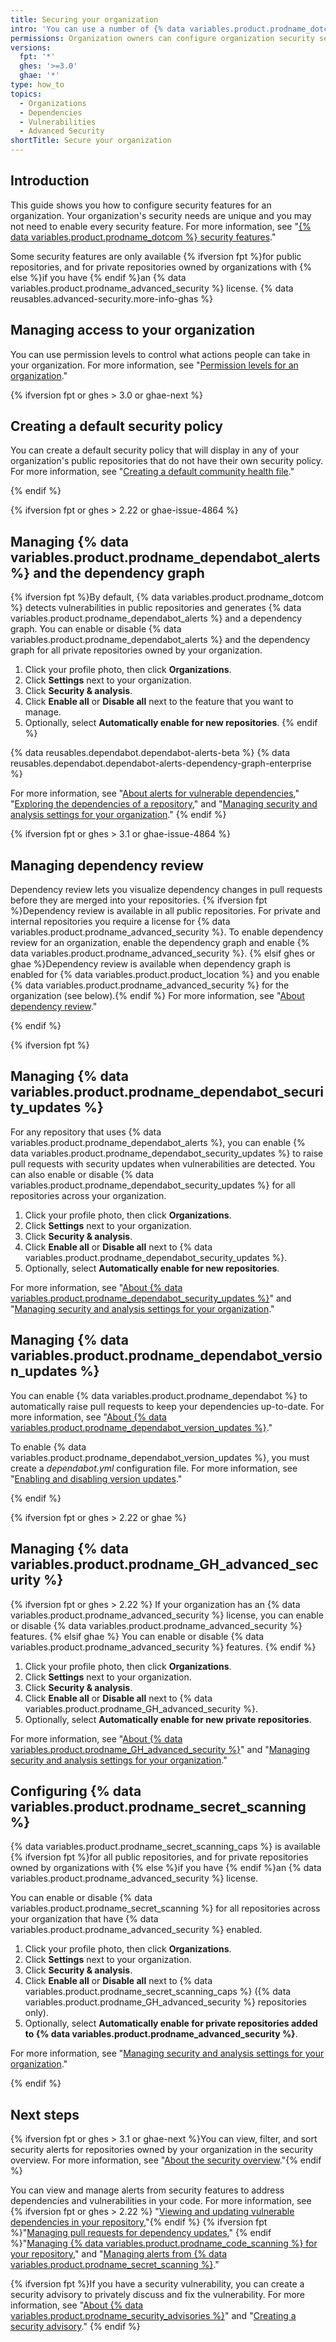 ```yaml
---
title: Securing your organization
intro: 'You can use a number of {% data variables.product.prodname_dotcom %} features to help keep your organization secure.'
permissions: Organization owners can configure organization security settings.
versions:
  fpt: '*'
  ghes: '>=3.0'
  ghae: '*'
type: how_to
topics:
  - Organizations
  - Dependencies
  - Vulnerabilities
  - Advanced Security
shortTitle: Secure your organization
---
```


## Introduction
This guide shows you how to configure security features for an organization. Your organization's security needs are unique and you may not need to enable every security feature. For more information, see "[{% data variables.product.prodname_dotcom %} security features](/code-security/getting-started/github-security-features)."

Some security features are only available {% ifversion fpt %}for public repositories, and for private repositories owned by organizations with {% else %}if you have {% endif %}an {% data variables.product.prodname_advanced_security %} license. {% data reusables.advanced-security.more-info-ghas %}

## Managing access to your organization

You can use permission levels to control what actions people can take in your organization. For more information, see "[Permission levels for an organization](/organizations/managing-peoples-access-to-your-organization-with-roles/permission-levels-for-an-organization)."

{% ifversion fpt or ghes > 3.0 or ghae-next %}

## Creating a default security policy

You can create a default security policy that will display in any of your organization's public repositories that do not have their own security policy. For more information, see "[Creating a default community health file](/communities/setting-up-your-project-for-healthy-contributions/creating-a-default-community-health-file)."

{% endif %}

{% ifversion fpt or ghes > 2.22 or ghae-issue-4864 %}
## Managing {% data variables.product.prodname_dependabot_alerts %} and the dependency graph

{% ifversion fpt %}By default, {% data variables.product.prodname_dotcom %} detects vulnerabilities in public repositories and generates {% data variables.product.prodname_dependabot_alerts %} and a dependency graph. You can enable or disable {% data variables.product.prodname_dependabot_alerts %} and the dependency graph for all private repositories owned by your organization.

1. Click your profile photo, then click **Organizations**.
2. Click **Settings** next to your organization.
3. Click **Security & analysis**.
4. Click **Enable all** or **Disable all** next to the feature that you want to manage.
5. Optionally, select **Automatically enable for new repositories**.
{% endif %}

{% data reusables.dependabot.dependabot-alerts-beta %}
{% data reusables.dependabot.dependabot-alerts-dependency-graph-enterprise %}

For more information, see "[About alerts for vulnerable dependencies](/code-security/supply-chain-security/about-alerts-for-vulnerable-dependencies)," "[Exploring the dependencies of a repository](/code-security/supply-chain-security/exploring-the-dependencies-of-a-repository#enabling-and-disabling-the-dependency-graph-for-a-private-repository)," and "[Managing security and analysis settings for your organization](/organizations/keeping-your-organization-secure/managing-security-and-analysis-settings-for-your-organization)."
{% endif %}

{% ifversion fpt or ghes > 3.1 or ghae-issue-4864 %}

## Managing dependency review

Dependency review lets you visualize dependency changes in pull requests before they are merged into your repositories. 
{% ifversion fpt %}Dependency review is available in all public repositories. For private and internal repositories you require a license for {% data variables.product.prodname_advanced_security %}. To enable dependency review for an organization, enable the dependency graph and enable {% data variables.product.prodname_advanced_security %}. 
{% elsif ghes or ghae %}Dependency review is available when dependency graph is enabled for {% data variables.product.product_location %} and you enable {% data variables.product.prodname_advanced_security %} for the organization (see below).{% endif %}
For more information, see "[About dependency review](/code-security/supply-chain-security/understanding-your-software-supply-chain/about-dependency-review)."

{% endif %}

{% ifversion fpt %}
## Managing {% data variables.product.prodname_dependabot_security_updates %}

For any repository that uses {% data variables.product.prodname_dependabot_alerts %}, you can enable {% data variables.product.prodname_dependabot_security_updates %} to raise pull requests with security updates when vulnerabilities are detected. You can also enable or disable {% data variables.product.prodname_dependabot_security_updates %} for all repositories across your organization.

1. Click your profile photo, then click **Organizations**.
2. Click **Settings** next to your organization.
3. Click **Security & analysis**.
4. Click **Enable all** or **Disable all** next to {% data variables.product.prodname_dependabot_security_updates %}.
5. Optionally, select **Automatically enable for new repositories**. 

For more information, see "[About {% data variables.product.prodname_dependabot_security_updates %}](/code-security/supply-chain-security/about-dependabot-security-updates)" and "[Managing security and analysis settings for your organization](/organizations/keeping-your-organization-secure/managing-security-and-analysis-settings-for-your-organization)."

## Managing {% data variables.product.prodname_dependabot_version_updates %}

You can enable {% data variables.product.prodname_dependabot %} to automatically raise pull requests to keep your dependencies up-to-date. For more information, see "[About {% data variables.product.prodname_dependabot_version_updates %}](/code-security/supply-chain-security/about-dependabot-version-updates)."

To enable {% data variables.product.prodname_dependabot_version_updates %}, you must create a *dependabot.yml* configuration file. For more information, see "[Enabling and disabling version updates](/code-security/supply-chain-security/enabling-and-disabling-version-updates)."

{% endif %}

{% ifversion fpt or ghes > 2.22 or ghae %}
## Managing {% data variables.product.prodname_GH_advanced_security %}

{% ifversion fpt or ghes > 2.22 %}
If your organization has an {% data variables.product.prodname_advanced_security %} license, you can enable or disable {% data variables.product.prodname_advanced_security %} features.
{% elsif ghae %}
You can enable or disable {% data variables.product.prodname_advanced_security %} features.
{% endif %}

1. Click your profile photo, then click **Organizations**.
2. Click **Settings** next to your organization.
3. Click **Security & analysis**.
4. Click **Enable all** or **Disable all** next to {% data variables.product.prodname_GH_advanced_security %}.
5. Optionally, select **Automatically enable for new private repositories**. 

For more information, see "[About {% data variables.product.prodname_GH_advanced_security %}](/github/getting-started-with-github/about-github-advanced-security)" and "[Managing security and analysis settings for your organization](/organizations/keeping-your-organization-secure/managing-security-and-analysis-settings-for-your-organization)."

## Configuring {% data variables.product.prodname_secret_scanning %}
{% data variables.product.prodname_secret_scanning_caps %} is available {% ifversion fpt %}for all public repositories, and for private repositories owned by organizations with {% else %}if you have {% endif %}an {% data variables.product.prodname_advanced_security %} license.

You can enable or disable {% data variables.product.prodname_secret_scanning %} for all repositories across your organization that have {% data variables.product.prodname_advanced_security %} enabled.

1. Click your profile photo, then click **Organizations**.
2. Click **Settings** next to your organization.
3. Click **Security & analysis**.
4. Click **Enable all** or **Disable all** next to {% data variables.product.prodname_secret_scanning_caps %} ({% data variables.product.prodname_GH_advanced_security %} repositories only).
5. Optionally, select **Automatically enable for private repositories added to {% data variables.product.prodname_advanced_security %}**. 

For more information, see "[Managing security and analysis settings for your organization](/organizations/keeping-your-organization-secure/managing-security-and-analysis-settings-for-your-organization)."

{% endif %}

## Next steps
{% ifversion fpt or ghes > 3.1 or ghae-next %}You can view, filter, and sort security alerts for repositories owned by your organization in the security overview. For more information, see "[About the security overview](/code-security/security-overview/about-the-security-overview)."{% endif %}

You can view and manage alerts from security features to address dependencies and vulnerabilities in your code. For more information, see {% ifversion fpt or ghes > 2.22 %} "[Viewing and updating vulnerable dependencies in your repository](/code-security/supply-chain-security/viewing-and-updating-vulnerable-dependencies-in-your-repository),"{% endif %} {% ifversion fpt %}"[Managing pull requests for dependency updates](/code-security/supply-chain-security/managing-pull-requests-for-dependency-updates)," {% endif %}"[Managing {% data variables.product.prodname_code_scanning %} for your repository](/code-security/secure-coding/managing-code-scanning-alerts-for-your-repository)," and "[Managing alerts from {% data variables.product.prodname_secret_scanning %}](/code-security/secret-security/managing-alerts-from-secret-scanning)."

{% ifversion fpt %}If you have a security vulnerability, you can create a security advisory to privately discuss and fix the vulnerability. For more information, see "[About {% data variables.product.prodname_security_advisories %}](/code-security/security-advisories/about-github-security-advisories)" and "[Creating a security advisory](/code-security/security-advisories/creating-a-security-advisory)."
{% endif %}
